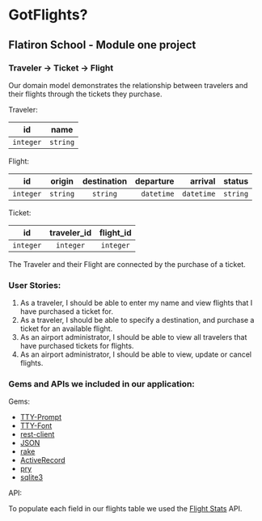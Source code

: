# GotFlights?
## Flatiron School - Module one project

### Traveler -> Ticket -> Flight

Our domain model demonstrates the relationship between travelers and their flights through the tickets they purchase.

Traveler:

| id        | name       |
| ----------|:----------:|
| `integer` | `string`   |



Flight:

id          | origin        | destination   | departure  |   arrival   |   status  |
----------- | ------------- |:-------------:| ----------:| -----------:| ---------:|
`integer`   | `string`      | `string`      | `datetime` | `datetime`  | `string`  |


 
Ticket: 

| id        | traveler_id     | flight_id |
| ----------|:---------------:|:---------:|
| `integer` | `integer`       | `integer` |

The Traveler and their Flight are connected by the purchase of a ticket.

### User Stories:
1. As a traveler, I should be able to enter my name and view flights that I have purchased a ticket for.
2. As a traveler, I should be able to specify a destination, and purchase a ticket for an available flight.
3. As an airport administrator, I should be able to view all travelers that have purchased tickets for flights.
4. As an airport administrator, I should be able to view, update or cancel flights.

### Gems and APIs we included in our application:

Gems:

* [TTY-Prompt](https://github.com/piotrmurach/tty-prompt#26-menu)
* [TTY-Font](https://github.com/piotrmurach/tty-font)
* [rest-client](https://github.com/rest-client/rest-client)
* [JSON](https://github.com/flori/json)
* [rake](https://github.com/ruby/rake)
* [ActiveRecord](https://github.com/rails/rails/tree/master/activerecord)
* [pry](https://github.com/pry/pry)
* [sqlite3](https://github.com/sparklemotion/sqlite3-ruby)

API:

To populate each field in our flights table we used the [Flight Stats](https://developer.flightstats.com) API.
